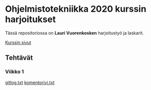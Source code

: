 # Ohjelmistotekniikka 2020 kurssin harjoitukset

Tässä repositoriossa on **Lauri Vuorenkosken** harjoitustyö ja laskarit.

[Kurssin sivut](https://github.com/mluukkai/ohjelmistotekniikka-kevat-2020/blob/master/README.md)

## Tehtävät

### Viikko 1

[gitlog.txt](https://github.com/vuorenkoski/ot-harjoitustyo/blob/master/laskarit/viikko1/gitlog.txt)
[komentorivi.txt](https://github.com/vuorenkoski/ot-harjoitustyo/blob/master/laskarit/viikko1/komentorivi.txt)
